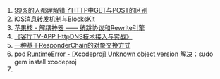 1. [99%的人都理解错了HTTP中GET与POST的区别](https://mp.weixin.qq.com/s?__biz=MzI3NzIzMzg3Mw==1&mid=100000054&idx=1&sn=71f6c214f3833d9ca20b9f7dcd9d33e4#rd)
2. [iOS消息转发机制与BlocksKit](http://blog.flight.dev.qunar.com/2016/12/29/BlockskitAndiOSMessage/)
3. [苹果核 - 解耦神器 —— 统跳协议和Rewrite引擎](http://pingguohe.net/2015/11/24/Navigator-and-Rewrite.html)
4. [《客厅TV-APP HttpDNS技术接入与实战》](https://mp.weixin.qq.com/s/BVF24W6pyfhtoZo9cTbtpA)
5. [一种基于ResponderChain的对象交换方式](https://casatwy.com/responder_chain_communication.html)
6. [pod RuntimeError - [Xcodeproj] Unknown object version](https://github.com/CocoaPods/CocoaPods/issues/7458) 解决：sudo gem install xcodeproj
7. ​

